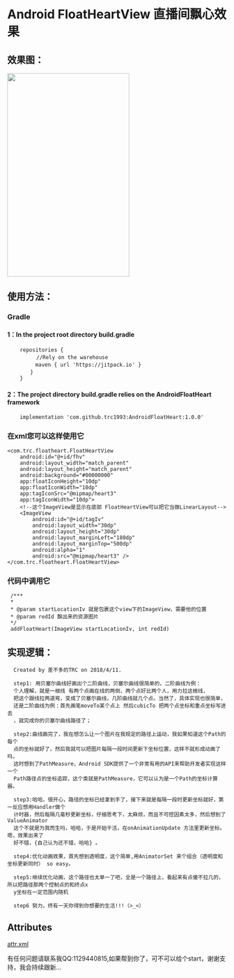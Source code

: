 # Android FloatHeartView 直播间飘心效果

## 效果图：

<img src="https://s19.aconvert.com/convert/p3r68-cdx67/kq4fi-wgcnl.gif" width="280" height="466"/>


## 使用方法：
### Gradle
#### 1：In the project root directory build.gradle

        repositories {
          　　//Rely on the warehouse
        　　　maven { url 'https://jitpack.io' }
        　　}
        }

#### 2：The project directory build.gradle relies on the AndroidFloatHeart framework

        implementation 'com.github.trc1993:AndroidFloatHeart:1.0.0'


### 在xml您可以这样使用它


    <com.trc.floatheart.FloatHeartView
        android:id="@+id/fhv"
        android:layout_width="match_parent"
        android:layout_height="match_parent"
        android:background="#00000000"
        app:floatIconHeight="10dp"
        app:floatIconWidth="10dp"
        app:tagIconSrc="@mipmap/heart3"
        app:tagIconWidth="10dp">
        <!--这个ImageView是显示在底部 FloatHeartView可以把它当做LinearLayout-->
        <ImageView
            android:id="@+id/tagIv"
            android:layout_width="30dp"
            android:layout_height="30dp"
            android:layout_marginLeft="180dp"
            android:layout_marginTop="500dp"
            android:alpha="1"
            android:src="@mipmap/heart3" />
    </com.trc.floatheart.FloatHeartView>


### 代码中调用它


     /***
     *
     * @param startLocationIv 就是包裹这个view下的ImageView，需要他的位置
     * @param redId 飘出来的资源图片
     */
     addFloatHeart(ImageView startLocationIv, int redId)


## 实现逻辑：

    
      Created by 差不多的TRC on 2018/4/11.
      
      step1: 用贝塞尔曲线好画出个二阶曲线，贝塞尔曲线很简单的，二阶曲线为例：
      个人理解，就是一根线 有两个点画在线的两侧，两个点好比两个人，用力拉这根线，
      把这个跟线拉两道弯，变成了贝塞尔曲线，几阶曲线就几个点。当然了，具体实现也很简单，
      还是二阶曲线为例：首先画笔moveTo某个点上 然后cubicTo 把两个点坐标和重点坐标写进去
      ，就完成你的贝塞尔曲线路径了；
     
      step2:曲线画完了，我在想怎么让一个图片在我规定的路径上运动，我如果知道这个Path的每个
      点的坐标就好了，然后我就可以把图片每隔一段时间更新下坐标位置，这样不就形成动画了吗，
      这时想到了PathMeasure，Android SDK提供了一个非常有用的API来帮助开发者实现这样一个
      Path路径点的坐标追踪，这个类就是PathMeasure，它可以认为是一个Path的坐标计算器。
      
      step3:哈哈，很开心，路径的坐标已经拿到手了，接下来就是每隔一段时更新坐标就好，第一反应想用Handler做个
      计时器，然后每隔几毫秒更新坐标，仔细思考下，太麻烦，而且不可控因素太多，然后想到了ValueAnimator
      这个不就是为我而生吗，哈哈，于是开始干活，在onAnimationUpdate 方法里更新坐标。嗯，效果出来了
      好不错，{自己认为还不错，哈哈} 。
      
      step4:优化动画效果，首先想到透明度，这个简单,用AnimatorSet 来个组合（透明度和坐标更新同时） so easy。
      
      step5:继续优化动画，这个路径也太单一了吧，全是一个路径上，看起来有点傻不拉几的，所以把路径那两个控制点的和终点x
      y坐标在一定范围内随机
      
      step6 努力，终有一天你得到你想要的生活!!!（>_<）
      
     
     
## Attributes

[attr.xml](floatheart/src/main/res/values/attrs.xml)

有任何问题请联系我QQ:1129440815,如果帮到你了，可不可以给个start，谢谢支持，我会持续跟新...


